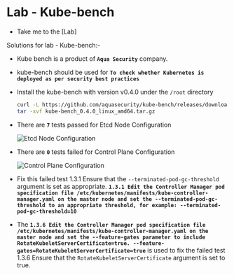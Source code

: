 # Lab - Kube-bench

- Take me to the [Lab]

Solutions for lab - Kube-bench:-

- Kube bench is a product of **`Aqua Security`** company.

- kube-bench should be used for **`To check whether Kubernetes is deployed as per security best practices`**

- Install the kube-bench with version v0.4.0 under the `/root` directory
    ```sh
    curl -L https://github.com/aquasecurity/kube-bench/releases/download/v0.4.0/kube-bench_0.4.0_linux_amd64.tar.gz -o kube-bench_0.4.0_linux_amd64.tar.gz
    tar -xvf kube-bench_0.4.0_linux_amd64.tar.gz
    ```

- There are **`7`** tests passed for Etcd Node Configuration

  ![Etcd Node Configuration](../../images/etcdNodeConfiguration.png)

- There are **`0`**  tests failed for Control Plane Configuration

  ![Control Plane Configuration](../../images/controlPlaneConfiguration.png)

- Fix this failed test 1.3.1 Ensure that the `--terminated-pod-gc-threshold` argument is set as appropriate. **`1.3.1 Edit the Controller Manager pod specification file /etc/kubernetes/manifests/kube-controller-manager.yaml on the master node and set the --terminated-pod-gc-threshold to an appropriate threshold, for example: --terminated-pod-gc-threshold=10`**

- The **`1.3.6 Edit the Controller Manager pod specification file /etc/kubernetes/manifests/kube-controller-manager.yaml
on the master node and set the --feature-gates parameter to include RotateKubeletServerCertificate=true. --feature-gates=RotateKubeletServerCertificate=true`** is used to fix the failed test 1.3.6 Ensure that the `RotateKubeletServerCertificate` argument is set to true.

